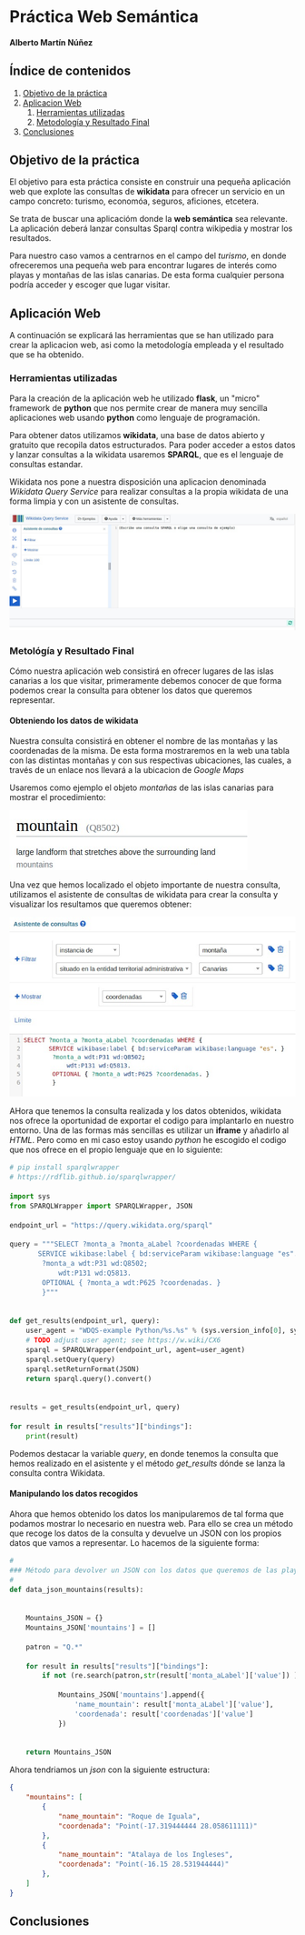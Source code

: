 # Práctica Web Semántica

#### Alberto Martín Núñez

## Índice de contenidos

1. [Objetivo de la práctica](#id1)
2. [Aplicacion Web](#id2)
    1. [Herramientas utilizadas](#id2.1)
    2. [Metodología y Resultado Final](#id2.2)
3. [Conclusiones](#id3)


## Objetivo de la práctica <a name="id1"></a>

El objetivo para esta práctica consiste en construir una pequeña aplicación web que explote las consultas de **wikidata** para ofrecer un servicio en un campo concreto: turismo, economóa, seguros, aficiones, etcetera. 

Se trata de buscar una aplicacióm donde la **web semántica** sea relevante. La aplicación deberá lanzar consultas Sparql contra wikipedia y mostrar los resultados.

Para nuestro caso vamos a centrarnos en el campo del *turismo*, en donde ofreceremos una pequeña web para encontrar lugares de interés como playas y montañas de las islas canarias. De esta forma cualquier persona podría acceder y escoger que lugar visitar.


## Aplicación Web <a name="id3"></a>

A continuación se explicará las herramientas que se han utilizado para crear la aplicacion web, asi como la metodología empleada y el resultado que se ha obtenido.


### Herramientas utilizadas <a name="id3.1"></a>

Para la creación de la aplicación web he utilizado **flask**, un "micro" framework de **python** que nos permite crear de manera muy sencilla aplicaciones web usando **python** como lenguaje de programación.

Para obtener datos utilizamos **wikidata**, una base de datos abierto y gratuito que recopila datos estructurados. Para poder acceder a estos datos y lanzar consultas a la wikidata usaremos **SPARQL**, que es el lenguaje de consultas estandar.

Wikidata nos pone a nuestra disposición una aplicacion denominada *Wikidata Query Service* para realizar consultas a la propia wikidata de una forma limpia y con un asistente de consultas.

![Query Service](./static/img/QUERY_SERVICE.jpeg)

### Metológía y Resultado Final <a name="id3.1"></a>

Cómo nuestra aplicación web consistirá en ofrecer lugares de las islas canarias a los que visitar, primeramente debemos conocer de que forma podemos crear la consulta para obtener los datos que queremos representar.

#### Obteniendo los datos de wikidata

Nuestra consulta consistirá en obtener el nombre de las montañas y las coordenadas de la misma. De esta forma mostraremos en la web una tabla con las distintas montañas y con sus respectivas ubicaciones, las cuales, a través de un enlace nos llevará a la ubicacion de *Google Maps*

Usaremos como ejemplo el objeto *montañas* de las islas canarias para mostrar el procedimiento:


![Code Mountain](./static/img/code_mountain.jpeg)

Una vez que hemos localizado el objeto importante de nuestra consulta, utilizamos el asistente de consultas de wikidata para crear la consulta y visualizar los resultamos que queremos obtener:

![Query Mountain](./static/img/query_mountain.jpeg)

AHora que tenemos la consulta realizada y los datos obtenidos, wikidata nos ofrece la oportunidad de exportar el codigo para implantarlo en nuestro entorno. Una de las formas más sencillas es utilizar un **iframe** y añadirlo al *HTML*. Pero como en mi caso estoy usando *python* he escogido el codigo que nos ofrece en el propio lenguaje que en lo siguiente:

```python
# pip install sparqlwrapper
# https://rdflib.github.io/sparqlwrapper/

import sys
from SPARQLWrapper import SPARQLWrapper, JSON

endpoint_url = "https://query.wikidata.org/sparql"

query = """SELECT ?monta_a ?monta_aLabel ?coordenadas WHERE {
       SERVICE wikibase:label { bd:serviceParam wikibase:language "es". }
        ?monta_a wdt:P31 wd:Q8502;
            wdt:P131 wd:Q5813.
        OPTIONAL { ?monta_a wdt:P625 ?coordenadas. }
        }"""


def get_results(endpoint_url, query):
    user_agent = "WDQS-example Python/%s.%s" % (sys.version_info[0], sys.version_info[1])
    # TODO adjust user agent; see https://w.wiki/CX6
    sparql = SPARQLWrapper(endpoint_url, agent=user_agent)
    sparql.setQuery(query)
    sparql.setReturnFormat(JSON)
    return sparql.query().convert()


results = get_results(endpoint_url, query)

for result in results["results"]["bindings"]:
    print(result)
```

Podemos destacar la variable *query*, en donde tenemos la consulta que hemos realizado en el asistente y el método *get_results* dónde se lanza la consulta contra Wikidata.

#### Manipulando los datos recogidos

Ahora que hemos obtenido los datos los manipularemos de tal forma que podamos mostrar lo necesario en nuestra web. Para ello se crea un método que recoge los datos de la consulta y devuelve un JSON con los propios datos que vamos a representar. Lo hacemos de la siguiente forma:

```python
#
### Método para devolver un JSON con los datos que queremos de las playas
#
def data_json_mountains(results):


    Mountains_JSON = {}
    Mountains_JSON['mountains'] = []

    patron = "Q.*"

    for result in results["results"]["bindings"]:
        if not (re.search(patron,str(result['monta_aLabel']['value']) )):
        
            Mountains_JSON['mountains'].append({
                'name_mountain': result['monta_aLabel']['value'],
                'coordenada': result['coordenadas']['value']
            })


    return Mountains_JSON

```

Ahora tendriamos un *json* con la siguiente estructura:

```json
{
    "mountains": [
        {
            "name_mountain": "Roque de Iguala",
            "coordenada": "Point(-17.319444444 28.058611111)"
        },
        {
            "name_mountain": "Atalaya de los Ingleses",
            "coordenada": "Point(-16.15 28.531944444)"
        },
    ]
}
```

## Conclusiones <a name="id4"></a>